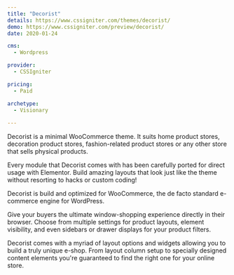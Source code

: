 ```yaml
---
title: "Decorist"
details: https://www.cssigniter.com/themes/decorist/
demo: https://www.cssigniter.com/preview/decorist/
date: 2020-01-24

cms: 
  - Wordpress

provider: 
  - CSSIgniter

pricing:
  - Paid

archetype:
  - Visionary
  
---
```


Decorist is a minimal WooCommerce theme. It suits home product stores, decoration product stores, fashion-related product stores or any other store that sells physical products.

Every module that Decorist comes with has been carefully ported for direct usage with Elementor. Build amazing layouts that look just like the theme without resorting to hacks or custom coding!

Decorist is build and optimized for WooCommerce, the de facto standard e-commerce engine for WordPress.

Give your buyers the ultimate window-shopping experience directly in their browser. Choose from multiple settings for product layouts, element visibility, and even sidebars or drawer displays for your product filters.

Decorist comes with a myriad of layout options and widgets allowing you to build a truly unique e-shop. From layout column setup to specially designed content elements you're guaranteed to find the right one for your online store.